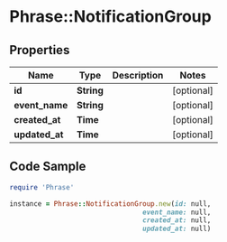 # Phrase::NotificationGroup

## Properties

Name | Type | Description | Notes
------------ | ------------- | ------------- | -------------
**id** | **String** |  | [optional] 
**event_name** | **String** |  | [optional] 
**created_at** | **Time** |  | [optional] 
**updated_at** | **Time** |  | [optional] 

## Code Sample

```ruby
require 'Phrase'

instance = Phrase::NotificationGroup.new(id: null,
                                 event_name: null,
                                 created_at: null,
                                 updated_at: null)
```



